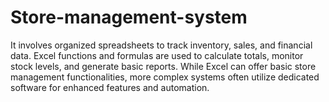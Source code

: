 # Store-management-system
It involves organized spreadsheets to track inventory, sales, and financial data. Excel functions and formulas are used to calculate totals, monitor stock levels, and generate basic reports. While Excel can offer basic store management functionalities, more complex systems often utilize dedicated software for enhanced features and automation.
